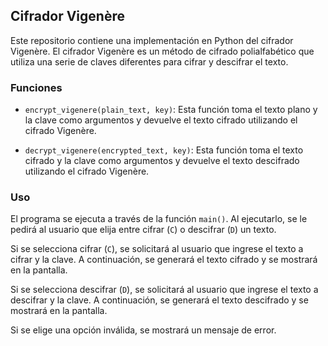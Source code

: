 ## Cifrador Vigenère

Este repositorio contiene una implementación en Python del cifrador Vigenère. El cifrador Vigenère es un método de cifrado polialfabético que utiliza una serie de claves diferentes para cifrar y descifrar el texto.

### Funciones

- `encrypt_vigenere(plain_text, key)`: Esta función toma el texto plano y la clave como argumentos y devuelve el texto cifrado utilizando el cifrado Vigenère.

- `decrypt_vigenere(encrypted_text, key)`: Esta función toma el texto cifrado y la clave como argumentos y devuelve el texto descifrado utilizando el cifrado Vigenère.

### Uso

El programa se ejecuta a través de la función `main()`. Al ejecutarlo, se le pedirá al usuario que elija entre cifrar (`C`) o descifrar (`D`) un texto.

Si se selecciona cifrar (`C`), se solicitará al usuario que ingrese el texto a cifrar y la clave. A continuación, se generará el texto cifrado y se mostrará en la pantalla.

Si se selecciona descifrar (`D`), se solicitará al usuario que ingrese el texto a descifrar y la clave. A continuación, se generará el texto descifrado y se mostrará en la pantalla.

Si se elige una opción inválida, se mostrará un mensaje de error.
